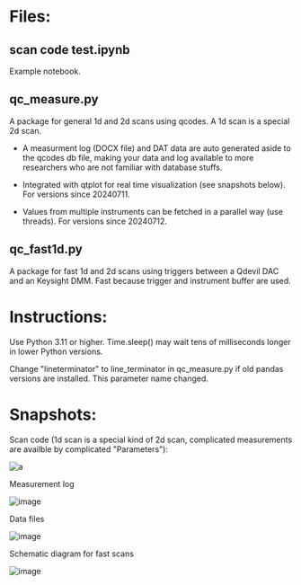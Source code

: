 # Files:

## scan code test.ipynb 

Example notebook.

## qc_measure.py

A package for general 1d and 2d scans using qcodes. A 1d scan is a special 2d scan.

- A measurment log (DOCX file) and DAT data are auto generated aside to the qcodes db file, making your data and log available to more researchers who are not familiar with database stuffs.

- Integrated with qtplot for real time visualization (see snapshots below). For versions since 20240711.

- Values from multiple instruments can be fetched in a parallel way (use threads). For versions since 20240712.

## qc_fast1d.py

A package for fast 1d and 2d scans using triggers between a Qdevil DAC and an Keysight DMM. Fast because trigger and instrument buffer are used.  

# Instructions:

Use Python 3.11 or higher. Time.sleep() may wait tens of milliseconds longer in lower Python versions.

Change "lineterminator" to line_terminator in qc_measure.py if old pandas versions are installed. This parameter name changed.


# Snapshots:

Scan code (1d scan is a special kind of 2d scan, complicated measurements are availble by complicated "Parameters"):


![a](https://github.com/cover-me/repository/assets/22870592/0f2b6c36-21f9-4fc2-8a91-9f369de70fb6)


Measurement log

![image](https://github.com/cover-me/repository/assets/22870592/95bccb56-bf16-4c42-99a8-5112d6e33315)

Data files

![image](https://github.com/cover-me/repository/assets/22870592/befd7f58-30ca-405b-9be0-ba51bb51744f)


Schematic diagram for fast scans


![image](https://github.com/cover-me/repository/assets/22870592/7ab6313f-b254-418e-bd84-1b15bb4d6dae)
